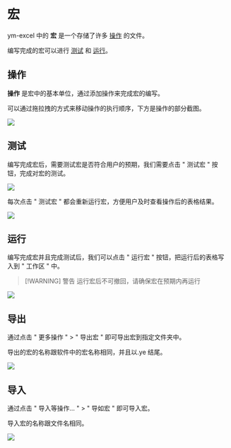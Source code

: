 # 宏

ym-excel 中的 **宏** 是一个存储了许多 [操作](#操作) 的文件。

编写完成的宏可以进行 [测试](#测试) 和 [运行](#运行)。

## 操作

**操作** 是宏中的基本单位，通过添加操作来完成宏的编写。

可以通过拖拉拽的方式来移动操作的执行顺序，下方是操作的部分截图。

<img src="/operation.png">

## 测试

编写完成宏后，需要测试宏是否符合用户的预期，我们需要点击 " 测试宏 " 按钮，完成对宏的测试。

<img src="/test.png">

每次点击 " 测试宏 " 都会重新运行宏，方便用户及时查看操作后的表格结果。

<img src="/test1.png">

## 运行

编写完成宏并且完成测试后，我们可以点击 " 运行宏 " 按钮，把运行后的表格写入到 " 工作区 " 中。

> [!WARNING] 警告
> 运行宏后不可撤回，请确保宏在预期内再运行

<img src="/run.png">

## 导出

通过点击 " 更多操作 " > " 导出宏 " 即可导出宏到指定文件夹中。

导出的宏的名称跟软件中的宏名称相同，并且以.ye 结尾。

<img src="/export.png">

## 导入

通过点击 " 导入等操作... " > " 导如宏 " 即可导入宏。

导入宏的名称跟文件名相同。

<img src="/import.png">
